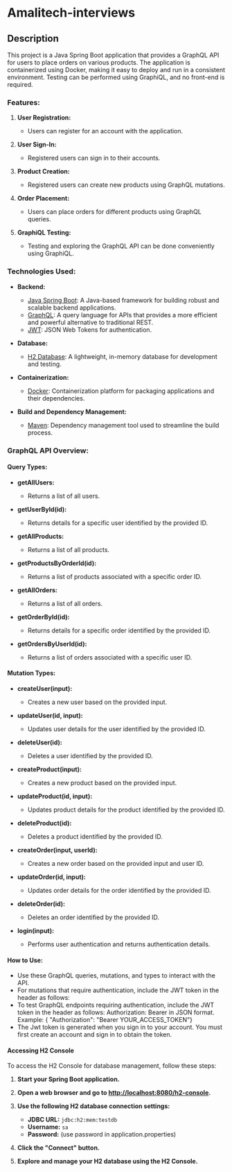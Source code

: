 # Amalitech-interviews

## Description
This project is a Java Spring Boot application that provides a GraphQL API for users to place orders on various products. The application is containerized using Docker, making it easy to deploy and run in a consistent environment. Testing can be performed using GraphiQL, and no front-end is required.

### Features:

1. **User Registration:**
    - Users can register for an account with the application.

2. **User Sign-In:**
    - Registered users can sign in to their accounts.

3. **Product Creation:**
    - Registered users can create new products using GraphQL mutations.

4. **Order Placement:**
    - Users can place orders for different products using GraphQL queries.

5. **GraphiQL Testing:**
    - Testing and exploring the GraphQL API can be done conveniently using GraphiQL.

### Technologies Used:

- **Backend:**
    - [Java Spring Boot](https://spring.io/projects/spring-boot): A Java-based framework for building robust and scalable backend applications.
    - [GraphQL](https://graphql.org/): A query language for APIs that provides a more efficient and powerful alternative to traditional REST.
    - [JWT](https://jwt.io/): JSON Web Tokens for authentication.

- **Database:**
    - [H2 Database](https://www.h2database.com/): A lightweight, in-memory database for development and testing.

- **Containerization:**
    - [Docker](https://www.docker.com/): Containerization platform for packaging applications and their dependencies.

- **Build and Dependency Management:**
    - [Maven](https://maven.apache.org/): Dependency management tool used to streamline the build process.

### GraphQL API Overview:

#### Query Types:

- **getAllUsers:**
    - Returns a list of all users.

- **getUserById(id):**
    - Returns details for a specific user identified by the provided ID.

- **getAllProducts:**
    - Returns a list of all products.

- **getProductsByOrderId(id):**
    - Returns a list of products associated with a specific order ID.

- **getAllOrders:**
    - Returns a list of all orders.

- **getOrderById(id):**
    - Returns details for a specific order identified by the provided ID.

- **getOrdersByUserId(id):**
    - Returns a list of orders associated with a specific user ID.

#### Mutation Types:

- **createUser(input):**
    - Creates a new user based on the provided input.

- **updateUser(id, input):**
    - Updates user details for the user identified by the provided ID.

- **deleteUser(id):**
    - Deletes a user identified by the provided ID.

- **createProduct(input):**
    - Creates a new product based on the provided input.

- **updateProduct(id, input):**
    - Updates product details for the product identified by the provided ID.

- **deleteProduct(id):**
    - Deletes a product identified by the provided ID.

- **createOrder(input, userId):**
    - Creates a new order based on the provided input and user ID.

- **updateOrder(id, input):**
    - Updates order details for the order identified by the provided ID.

- **deleteOrder(id):**
    - Deletes an order identified by the provided ID.

- **login(input):**
    - Performs user authentication and returns authentication details.

#### How to Use:

- Use these GraphQL queries, mutations, and types to interact with the API.
- For mutations that require authentication, include the JWT token in the header as follows:
- To test GraphQL endpoints requiring authentication, include the JWT token in the header as follows:
  Authorization: Bearer <your-token> in JSON format. Example: {
  "Authorization": "Bearer YOUR_ACCESS_TOKEN"}
- The Jwt token is generated when you sign in to your account. You must first create an account and sign in to obtain the token.

#### Accessing H2 Console

To access the H2 Console for database management, follow these steps:

1. **Start your Spring Boot application.**

2. **Open a web browser and go to [http://localhost:8080/h2-console](http://localhost:8080/h2-console).**

3. **Use the following H2 database connection settings:**
    - **JDBC URL:** `jdbc:h2:mem:testdb`
    - **Username:** `sa`
    - **Password:** (use password in application.properties)

4. **Click the "Connect" button.**

5. **Explore and manage your H2 database using the H2 Console.**